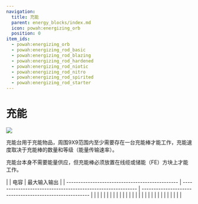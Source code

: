 ```yaml
---
navigation:
  title: 充能
  parent: energy_blocks/index.md
  icon: powah:energizing_orb
  position: 0
item_ids:
  - powah:energizing_orb
  - powah:energizing_rod_basic
  - powah:energizing_rod_blazing
  - powah:energizing_rod_hardened
  - powah:energizing_rod_niotic
  - powah:energizing_rod_nitro
  - powah:energizing_rod_spirited
  - powah:energizing_rod_starter
---
```


# 充能

![](./energizing.png)

充能台用于充能物品，周围9X9范围内至少需要存在一台充能棒才能工作，充能速度取决于充能棒的数量和等级（能量传输速率）。

充能台本身不需要能量供应，但充能棒必须放置在线缆或储能（FE）方块上才能工作。 

<Row>
<RecipesFor id="powah:energizing_orb" />
</Row>
|                                                 | 电容                                                          | 最大输入输出                                                   |
| ----------------------------------------------- | ----------------------------------------------------------- | -------------------------------------------------------- |
| <ItemLink id="powah:energizing_rod_starter" />  | <powah:EnergyCapacity id="powah:energizing_rod_starter" />  | <powah:EnergyMaxIO id="powah:energizing_rod_starter" />  |
| <ItemLink id="powah:energizing_rod_basic" />    | <powah:EnergyCapacity id="powah:energizing_rod_basic" />    | <powah:EnergyMaxIO id="powah:energizing_rod_basic" />    |
| <ItemLink id="powah:energizing_rod_hardened" /> | <powah:EnergyCapacity id="powah:energizing_rod_hardened" /> | <powah:EnergyMaxIO id="powah:energizing_rod_hardened" /> |
| <ItemLink id="powah:energizing_rod_blazing" />  | <powah:EnergyCapacity id="powah:energizing_rod_blazing" />  | <powah:EnergyMaxIO id="powah:energizing_rod_blazing" />  |
| <ItemLink id="powah:energizing_rod_niotic" />   | <powah:EnergyCapacity id="powah:energizing_rod_niotic" />   | <powah:EnergyMaxIO id="powah:energizing_rod_niotic" />   |
| <ItemLink id="powah:energizing_rod_spirited" /> | <powah:EnergyCapacity id="powah:energizing_rod_spirited" /> | <powah:EnergyMaxIO id="powah:energizing_rod_spirited" /> |
| <ItemLink id="powah:energizing_rod_nitro" />    | <powah:EnergyCapacity id="powah:energizing_rod_nitro" />    | <powah:EnergyMaxIO id="powah:energizing_rod_nitro" />    |

<Row>
<RecipesFor id="powah:energizing_rod_starter" />
<RecipesFor id="powah:energizing_rod_basic" />
<RecipesFor id="powah:energizing_rod_hardened" />
<RecipesFor id="powah:energizing_rod_blazing" />
<RecipesFor id="powah:energizing_rod_niotic" />
<RecipesFor id="powah:energizing_rod_spirited" />
<RecipesFor id="powah:energizing_rod_nitro" />
</Row>